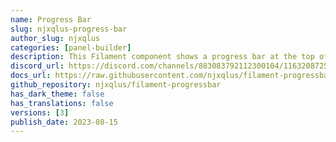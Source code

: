 ```yaml
---
name: Progress Bar
slug: njxqlus-progress-bar
author_slug: njxqlus
categories: [panel-builder]
description: This Filament component shows a progress bar at the top of the page when we navigate from one page to another
discord_url: https://discord.com/channels/883083792112300104/1163208725679591564
docs_url: https://raw.githubusercontent.com/njxqlus/filament-progressbar/1.0.0/README.md
github_repository: njxqlus/filament-progressbar
has_dark_theme: false
has_translations: false
versions: [3]
publish_date: 2023-08-15
---
```

